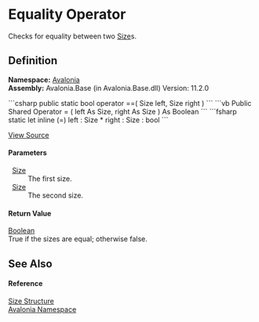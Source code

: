 # Equality Operator


Checks for equality between two <a href="T_Avalonia_Size">Size</a>s.



## Definition
**Namespace:** <a href="N_Avalonia">Avalonia</a>  
**Assembly:** Avalonia.Base (in Avalonia.Base.dll) Version: 11.2.0

<Tabs groupId="api-code-preview">
<TabItem value="csharp" label="C#">
```csharp
public static bool operator ==(
	Size left,
	Size right
)
```
</TabItem>
<TabItem value="vb" label="VB">
```vb
Public Shared Operator = ( 
	left As Size,
	right As Size
) As Boolean
```
</TabItem>
<TabItem value="fsharp" label="F#">
```fsharp
static let inline (=)
        left : Size * 
        right : Size  : bool
```
</TabItem>
</Tabs>



<a href="https://github.com/AvaloniaUI/Avalonia/tree/master/src/Avalonia.Base/Size.cs#L77" title="View the source code">View Source</a>



#### Parameters
<dl><dt>  <a href="T_Avalonia_Size">Size</a></dt><dd>The first size.</dd><dt>  <a href="T_Avalonia_Size">Size</a></dt><dd>The second size.</dd></dl>

#### Return Value
<a href="https://learn.microsoft.com/dotnet/api/system.boolean" target="_blank" rel="noopener noreferrer">Boolean</a>  
True if the sizes are equal; otherwise false.

## See Also


#### Reference
<a href="T_Avalonia_Size">Size Structure</a>  
<a href="N_Avalonia">Avalonia Namespace</a>  
